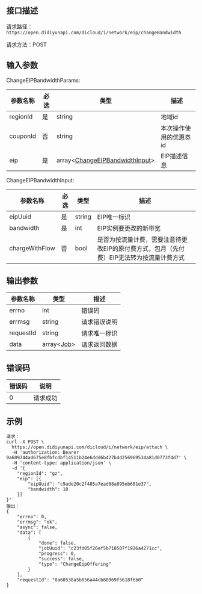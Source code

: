 ## 接口描述
请求路径：`https://open.didiyunapi.com/dicloud/i/network/eip/changeBandwidth`

请求方法：POST
## 输入参数
<span id="ChangeEIPBandwidthParams"></span>
ChangeEIPBandwidthParams:

|参数名称 | 必选 | 类型 | 描述|
|--------|-----|-----|-----|
| regionId | 是 | string | 地域id |
| couponId | 否 | string | 本次操作使用的优惠券id |
| eip     | 是 | array<[ChangeEIPBandwidthInput](#ChangeEIPBandwidthInput)>   | EIP描述信息  |

<span id="ChangeEIPBandwidthInput"></span>
ChangeEIPBandwidthInput:

|参数名称 | 必选 | 类型 | 描述|
|--------|-----|-----|-----|
|eipUuid  | 是 |string  |EIP唯一标识 |
|bandwidth | 是 | int | EIP实例要更改的新带宽 |
|chargeWithFlow | 否 | bool | 是否为按流量计费，需要注意待更改EIP的原付费方式，包月（先付费）EIP无法转为按流量计费方式 |

## 输出参数
|参数名称  | 类型 | 描述|
|--------|-----|-----|
|errno | int  |错误码 |
|errmsg|string|请求错误说明	|
|requestId |string|请求唯一标识 |
|data | array<[Job](/static/docs-content/products/通用响应结构.md#Job)>	 | 请求返回数据| 


## 错误码
|错误码 | 说明    |
|------|--------|
| 0    | 请求成功  |

## 示例

```
请求：
curl -X POST \
  https://open.didiyunapi.com/dicloud/i/network/eip/attach \
  -H 'authorization: Bearer 9a609744ad675e8fbfcdbf14511b24e6ddd6b427b4d256969534a81d0773f4d7' \
  -H 'content-type: application/json' \
  -d '{
	"regionId": "gz",
	"eip": [{
		"eipUuid": "c9ade20c2f485a7ead08a895eb601e37",
		"bandwidth": 10
	}]
}'
输出：
{
	"errno": 0,
	"errmsg": "ok",
	"async": false,
	"data": [
		{
			"done": false,
			"jobUuid": "c23fd05f26ef5b718507f1926a4271cc",
			"progress": 0,
			"success": false,
			"type": "ChangeEipOffering"
		}
	],
	"requestId": "0a60538a5b656a44cb88969f5618f6b0"
}
```
